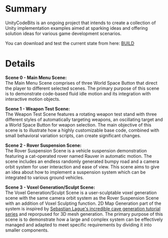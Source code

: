 Summary
============
UnityCodeBits is an ongoing project that intends to create a collection of Unity implementation examples aimed at sparking ideas and offering solution ideas for various game development scenarios.

You can download and test the current state from here: [BUILD](BUILD.zip)

Details
============
**Scene 0 - Main Menu Scene:**<br />
The Main Menu Scene comprises of three World Space Button that direct the player to different selected scenes. The primary purpose of this scene is to demonstrate code-based fluid idle motion and its integration with interactive motion objects.<br />

**Scene 1 - Weapon Test Scene:**<br />
The Weapon Test Scene features a rotating weapon test stand with three different styles of automatically targeting weapons, an oscillating target and a World Space Button for weapon selection. The main objective of this scene is to illustrate how a highly customizable base code, combined with small behavioral variation scripts, can create significant changes.<br />

**Scene 2 - Rover Suspension Scene:**<br />
The Rover Suspension Scene is a vehicle suspension demonstration featuring a cat-operated rover named Rauver in automatic motion. The scene includes an endless randomly generated bumpy road and a camera orbit system for user interaction and ease of view. This scene aims to give an idea about how to implement a suspension system which can be integrated to various ground vehicles.<br />

**Scene 3 - Voxel Generation/Sculpt Scene:**<br />
The Voxel Generation/Sculpt Scene is a user-sculptable voxel generation scene with the same camera orbit system as the Rover Suspension Scene with an addition of Voxel Sculpting function. 2D Map Generation part of the system is inspired by [Sebastian Lague's incredible cave generation tutorial series](https://www.youtube.com/watch?v=v7yyZZjF1z4) and reporpused for 3D mesh generation. The primary purpose of this scene is to demonstrate how a large and complex system can be effectively managed and adapted to meet specific requirements by dividing it into smaller components.<br />
